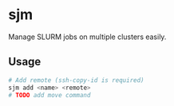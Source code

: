# sjm

Manage SLURM jobs on multiple clusters easily.

## Usage

```bash
# Add remote (ssh-copy-id is required)
sjm add <name> <remote>
# TODO add move command
```
